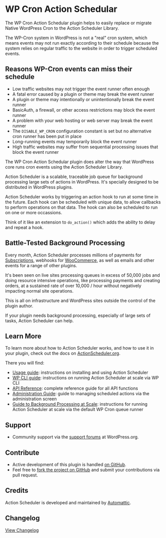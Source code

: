 # WP Cron Action Schedular

The WP Cron Action Schedular plugin helps to easily replace or migrate Native WordPress Cron to the Action Scheduler Library. 

The WP-Cron system in WordPress is not a "real" cron system, which means events may not run exactly according to their schedule because the system relies on regular traffic to the website in order to trigger scheduled events.

## Reasons WP-Cron events can miss their schedule

* Low traffic websites may not trigger the event runner often enough
* A fatal error caused by a plugin or theme may break the event runner
* A plugin or theme may intentionally or unintentionally break the event runner
* BasicAuth, a firewall, or other access restrictions may block the event runner
* A problem with your web hosting or web server may break the event runner
* The `DISABLE_WP_CRON` configuration constant is set but no alternative cron runner has been put in place
* Long-running events may temporarily block the event runner
* High traffic websites may suffer from sequential processing issues that block the event runner

The WP Cron Action Schedular plugin does alter the way that WordPress core runs cron events using the Action Scheduler Library.

Action Scheduler is a scalable, traceable job queue for background processing large sets of actions in WordPress. It's specially designed to be distributed in WordPress plugins.

Action Scheduler works by triggering an action hook to run at some time in the future. Each hook can be scheduled with unique data, to allow callbacks to perform operations on that data. The hook can also be scheduled to run on one or more occassions.

Think of it like an extension to `do_action()` which adds the ability to delay and repeat a hook.

## Battle-Tested Background Processing

Every month, Action Scheduler processes millions of payments for [Subscriptions](https://woocommerce.com/products/woocommerce-subscriptions/), webhooks for [WooCommerce](https://wordpress.org/plugins/woocommerce/), as well as emails and other events for a range of other plugins.

It's been seen on live sites processing queues in excess of 50,000 jobs and doing resource intensive operations, like processing payments and creating orders, at a sustained rate of over 10,000 / hour without negatively impacting normal site operations.

This is all on infrastructure and WordPress sites outside the control of the plugin author.

If your plugin needs background processing, especially of large sets of tasks, Action Scheduler can help.

## Learn More

To learn more about how to Action Scheduler works, and how to use it in your plugin, check out the docs on [ActionScheduler.org](https://actionscheduler.org).

There you will find:

* [Usage guide](https://actionscheduler.org/usage/): instructions on installing and using Action Scheduler
* [WP CLI guide](https://actionscheduler.org/wp-cli/): instructions on running Action Scheduler at scale via WP CLI
* [API Reference](https://actionscheduler.org/api/): complete reference guide for all API functions
* [Administration Guide](https://actionscheduler.org/admin/): guide to managing scheduled actions via the administration screen
* [Guide to Background Processing at Scale](https://actionscheduler.org/perf/): instructions for running Action Scheduler at scale via the default WP Cron queue runner

## Support

* Community support via the [support forums](https://wordpress.org/support/plugin/migrate-wp-cron-to-action-scheduler/) at WordPress.org.

## Contribute

* Active development of this plugin is handled [on GitHub](https://github.com/iamsayan/migrate-wp-cron-to-action-scheduler/).
* Feel free to [fork the project on GitHub](https://github.com/iamsayan/migrate-wp-cron-to-action-scheduler/) and submit your contributions via pull request.

## Credits

Action Scheduler is developed and maintained by [Automattic](http://automattic.com/).

## Changelog ##
[View Changelog](CHANGELOG.md)